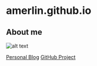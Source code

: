 # amerlin.github.io

## About me

![alt text][profile]

[Personal Blog](https://amerlin.keantex.com)  [GitHub Project](https://github.com/amerlin)


[profile]: https://amerlin.keantex.com/wp-content/uploads/2019/01/profilo-150x150.jpg "Andrea Merlin"